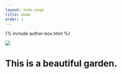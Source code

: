 ```yaml
---
layout: home-page
title: Home
order: 1
---
```

{% include author-box.html %}

<html>
  <head>
    <title>Pretty flower</title>
  </head>
  <style>
  .container {
    align-items: center;
    justify-content: center;
  }
  
  img {
    max-width: 100%;
    max-height: auto;
    float: left;
  }
  
  .text {
    font-size: 20px;
    padding-left: 20px;
    padding-top: 20%;
    float: left;
  }
  </style>
  <body>
    <div class="container">
      <div class="image">
        <img src="https://eoroyal26.github.io/assets/img/Placeholder_750-500.png">
      </div>
      <div class="text">
        <h1>This is a beautiful garden.</h1>
      </div>
    </div>
  </body>
</html>
